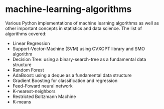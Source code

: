 # machine-learning-algorithms

Various Python implementations of machine learning algorithms as well as other important concepts in statistics and data science.
The list of algorithms covered:
* Linear Regression
* Support-Vector-Machine (SVM) using CVXOPT library and SMO algorithm
* Decision Tree: using a binary-search-tree as a fundamental data structure
* Random Forest
* AdaBoost: using a deque as a fundamental data structure
* Gradient Boosting for classification and regression
* Feed-Foward neural network
* K-nearest-neighbors
* Restricted Boltzmann Machine
* K-means

